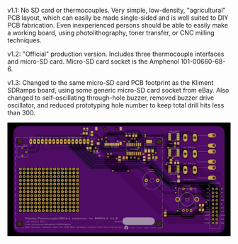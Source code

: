 v1.1: No SD card or thermocouples. Very simple, low-density, "agricultural" PCB layout, which can easily be made single-sided and is well suited to DIY PCB fabrication. Even inexperienced persons should be able to easily make a working board, using photolithography, toner transfer, or CNC milling techniques.

v1.2: "Official" production version. Includes three thermocouple interfaces and micro-SD card. Micro-SD card socket is the Amphenol 101-00660-68-6.

v1.3: Changed to the same micro-SD card PCB footprint as the Kliment SDRamps board, using some generic micro-SD card socket from eBay.
Also changed to self-oscillating through-hole buzzer, removed buzzer drive oscillator, and reduced prototyping hole number to keep total drill hits less than 300.

 ![](https://github.com/lukeweston/RAMPSdisplay/raw/master/v1.3/RAMPSdisplay-pcb.png)
